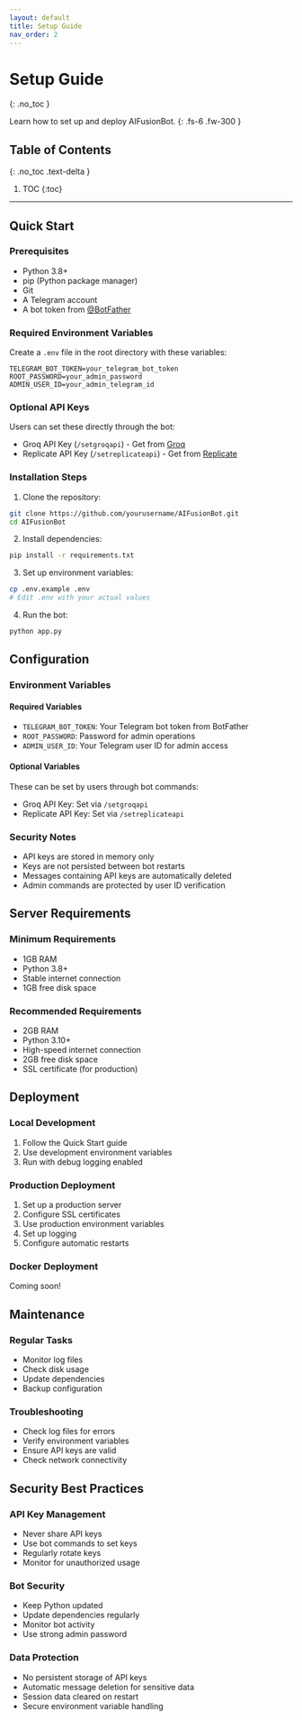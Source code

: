 ```yaml
---
layout: default
title: Setup Guide
nav_order: 2
---
```


# Setup Guide
{: .no_toc }

Learn how to set up and deploy AIFusionBot.
{: .fs-6 .fw-300 }

## Table of Contents
{: .no_toc .text-delta }

1. TOC
{:toc}

---

## Quick Start

### Prerequisites
- Python 3.8+
- pip (Python package manager)
- Git
- A Telegram account
- A bot token from [@BotFather](https://t.me/botfather)

### Required Environment Variables
Create a `.env` file in the root directory with these variables:
```env
TELEGRAM_BOT_TOKEN=your_telegram_bot_token
ROOT_PASSWORD=your_admin_password
ADMIN_USER_ID=your_admin_telegram_id
```

### Optional API Keys
Users can set these directly through the bot:
- Groq API Key (`/setgroqapi`) - Get from [Groq](https://groq.com)
- Replicate API Key (`/setreplicateapi`) - Get from [Replicate](https://replicate.com)

### Installation Steps

1. Clone the repository:
```bash
git clone https://github.com/yourusername/AIFusionBot.git
cd AIFusionBot
```

2. Install dependencies:
```bash
pip install -r requirements.txt
```

3. Set up environment variables:
```bash
cp .env.example .env
# Edit .env with your actual values
```

4. Run the bot:
```bash
python app.py
```

## Configuration

### Environment Variables

#### Required Variables
- `TELEGRAM_BOT_TOKEN`: Your Telegram bot token from BotFather
- `ROOT_PASSWORD`: Password for admin operations
- `ADMIN_USER_ID`: Your Telegram user ID for admin access

#### Optional Variables
These can be set by users through bot commands:
- Groq API Key: Set via `/setgroqapi`
- Replicate API Key: Set via `/setreplicateapi`

### Security Notes
- API keys are stored in memory only
- Keys are not persisted between bot restarts
- Messages containing API keys are automatically deleted
- Admin commands are protected by user ID verification

## Server Requirements

### Minimum Requirements
- 1GB RAM
- Python 3.8+
- Stable internet connection
- 1GB free disk space

### Recommended Requirements
- 2GB RAM
- Python 3.10+
- High-speed internet connection
- 2GB free disk space
- SSL certificate (for production)

## Deployment

### Local Development
1. Follow the Quick Start guide
2. Use development environment variables
3. Run with debug logging enabled

### Production Deployment
1. Set up a production server
2. Configure SSL certificates
3. Use production environment variables
4. Set up logging
5. Configure automatic restarts

### Docker Deployment
Coming soon!

## Maintenance

### Regular Tasks
- Monitor log files
- Check disk usage
- Update dependencies
- Backup configuration

### Troubleshooting
- Check log files for errors
- Verify environment variables
- Ensure API keys are valid
- Check network connectivity

## Security Best Practices

### API Key Management
- Never share API keys
- Use bot commands to set keys
- Regularly rotate keys
- Monitor for unauthorized usage

### Bot Security
- Keep Python updated
- Update dependencies regularly
- Monitor bot activity
- Use strong admin password

### Data Protection
- No persistent storage of API keys
- Automatic message deletion for sensitive data
- Session data cleared on restart
- Secure environment variable handling
